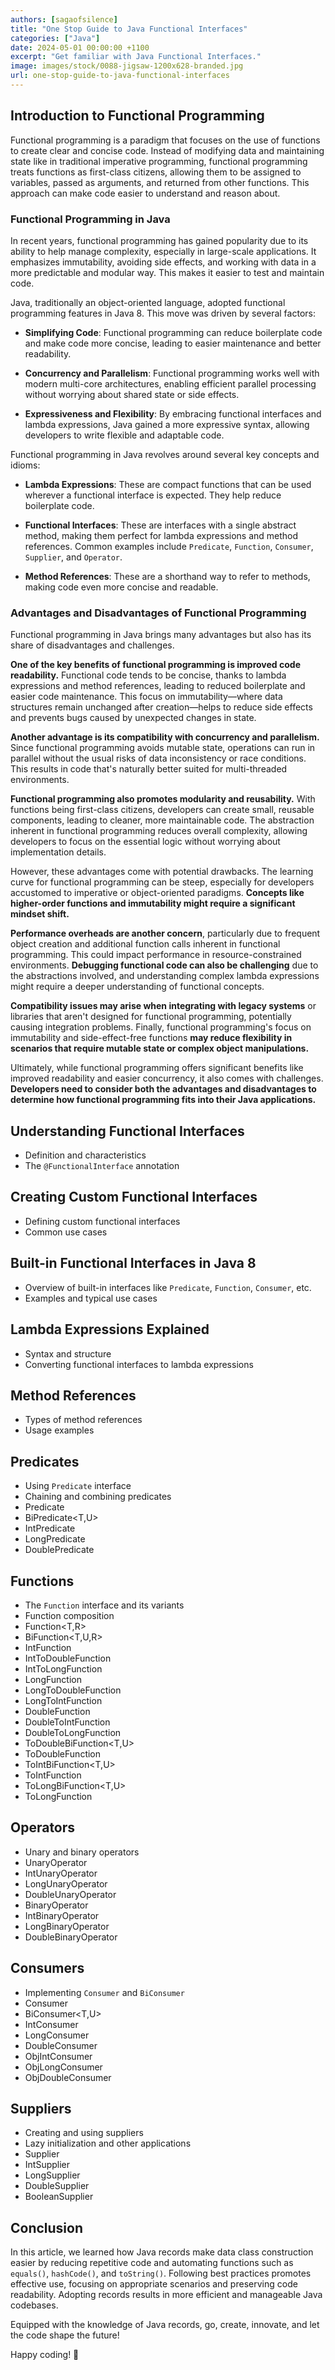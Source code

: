 ```yaml
---
authors: [sagaofsilence]
title: "One Stop Guide to Java Functional Interfaces"
categories: ["Java"]
date: 2024-05-01 00:00:00 +1100
excerpt: "Get familiar with Java Functional Interfaces."
image: images/stock/0088-jigsaw-1200x628-branded.jpg
url: one-stop-guide-to-java-functional-interfaces
---
```


## Introduction to Functional Programming  

Functional programming is a paradigm that focuses on the use of functions to create clear and concise code. Instead of modifying data and maintaining state like in traditional imperative programming, functional programming treats functions as first-class citizens, allowing them to be assigned to variables, passed as arguments, and returned from other functions. This approach can make code easier to understand and reason about.

### Functional Programming in Java  

In recent years, functional programming has gained popularity due to its ability to help manage complexity, especially in large-scale applications. It emphasizes immutability, avoiding side effects, and working with data in a more predictable and modular way. This makes it easier to test and maintain code.

Java, traditionally an object-oriented language, adopted functional programming features in Java 8. This move was driven by several factors:

- **Simplifying Code**: Functional programming can reduce boilerplate code and make code more concise, leading to easier maintenance and better readability.

- **Concurrency and Parallelism**: Functional programming works well with modern multi-core architectures, enabling efficient parallel processing without worrying about shared state or side effects.

- **Expressiveness and Flexibility**: By embracing functional interfaces and lambda expressions, Java gained a more expressive syntax, allowing developers to write flexible and adaptable code.

Functional programming in Java revolves around several key concepts and idioms:

- **Lambda Expressions**: These are compact functions that can be used wherever a functional interface is expected. They help reduce boilerplate code.

- **Functional Interfaces**: These are interfaces with a single abstract method, making them perfect for lambda expressions and method references. Common examples include `Predicate`, `Function`, `Consumer`, `Supplier`, and `Operator`.

- **Method References**: These are a shorthand way to refer to methods, making code even more concise and readable.

### Advantages and Disadvantages of Functional Programming  

Functional programming in Java brings many advantages but also has its share of disadvantages and challenges.

**One of the key benefits of functional programming is improved code readability.** Functional code tends to be concise, thanks to lambda expressions and method references, leading to reduced boilerplate and easier code maintenance. This focus on immutability—where data structures remain unchanged after creation—helps to reduce side effects and prevents bugs caused by unexpected changes in state.

**Another advantage is its compatibility with concurrency and parallelism.** Since functional programming avoids mutable state, operations can run in parallel without the usual risks of data inconsistency or race conditions. This results in code that's naturally better suited for multi-threaded environments.

**Functional programming also promotes modularity and reusability.** With functions being first-class citizens, developers can create small, reusable components, leading to cleaner, more maintainable code. The abstraction inherent in functional programming reduces overall complexity, allowing developers to focus on the essential logic without worrying about implementation details.

However, these advantages come with potential drawbacks. The learning curve for functional programming can be steep, especially for developers accustomed to imperative or object-oriented paradigms. **Concepts like higher-order functions and immutability might require a significant mindset shift.**

**Performance overheads are another concern**, particularly due to frequent object creation and additional function calls inherent in functional programming. This could impact performance in resource-constrained environments. **Debugging functional code can also be challenging** due to the abstractions involved, and understanding complex lambda expressions might require a deeper understanding of functional concepts.

**Compatibility issues may arise when integrating with legacy systems** or libraries that aren't designed for functional programming, potentially causing integration problems. Finally, functional programming's focus on immutability and side-effect-free functions **may reduce flexibility in scenarios that require mutable state or complex object manipulations.**

Ultimately, while functional programming offers significant benefits like improved readability and easier concurrency, it also comes with challenges. **Developers need to consider both the advantages and disadvantages to determine how functional programming fits into their Java applications.**

## Understanding Functional Interfaces  
   - Definition and characteristics
   - The `@FunctionalInterface` annotation

## Creating Custom Functional Interfaces  
   - Defining custom functional interfaces
   - Common use cases

## Built-in Functional Interfaces in Java 8  
   - Overview of built-in interfaces like `Predicate`, `Function`, `Consumer`, etc.
   - Examples and typical use cases

## Lambda Expressions Explained  
   - Syntax and structure
   - Converting functional interfaces to lambda expressions

## Method References  
   - Types of method references
   - Usage examples

## Predicates  
   - Using `Predicate` interface
   - Chaining and combining predicates
   - Predicate<T>
   - BiPredicate<T,U>
   - IntPredicate
   - LongPredicate
   - DoublePredicate
 
## Functions
   - The `Function` interface and its variants
   - Function composition
   - Function<T,R>
   - BiFunction<T,U,R>
   - IntFunction<R>
   - IntToDoubleFunction
   - IntToLongFunction
   - LongFunction<R>
   - LongToDoubleFunction
   - LongToIntFunction
   - DoubleFunction<R>
   - DoubleToIntFunction
   - DoubleToLongFunction
   - ToDoubleBiFunction<T,U>
   - ToDoubleFunction<T>
   - ToIntBiFunction<T,U>
   - ToIntFunction<T>
   - ToLongBiFunction<T,U>
   - ToLongFunction<T>
   
## Operators  
   - Unary and binary operators
   - UnaryOperator<T>
   - IntUnaryOperator
   - LongUnaryOperator
   - DoubleUnaryOperator
   - BinaryOperator<T>
   - IntBinaryOperator
   - LongBinaryOperator
   - DoubleBinaryOperator

## Consumers  
   - Implementing `Consumer` and `BiConsumer`
   - Consumer<T>
   - BiConsumer<T,U>
   - IntConsumer
   - LongConsumer
   - DoubleConsumer
   - ObjIntConsumer<T>
   - ObjLongConsumer<T>
   - ObjDoubleConsumer<T>

## Suppliers  
   - Creating and using suppliers
   - Lazy initialization and other applications
   - Supplier<T>
   - IntSupplier
   - LongSupplier
   - DoubleSupplier
   - BooleanSupplier

## Conclusion
In this article, we learned how Java records make data class construction easier by reducing repetitive code and 
automating functions such as `equals()`, `hashCode()`, and `toString()`. Following best practices promotes effective use, 
focusing on appropriate scenarios and preserving code readability. Adopting records results in more efficient and manageable Java codebases.

Equipped with the knowledge of Java records, go, create, innovate, and let the code shape the future! 

Happy coding! 🚀
